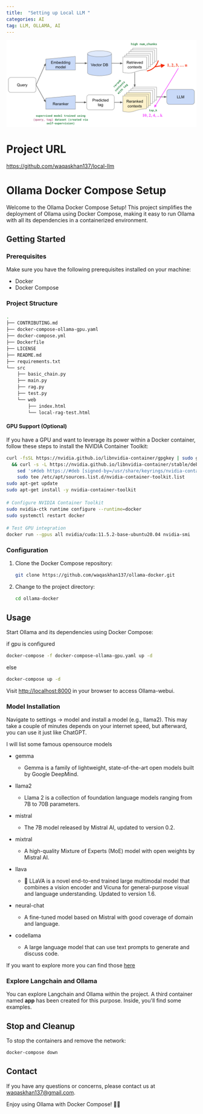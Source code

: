 ```yaml
---
title:  "Setting up Local LLM "
categories: AI
tag: LLM, OLLAMA, AI
---
```


![RAG](/assets/img/local-llm/image.png)

# Project URL 

https://github.com/waqaskhan137/local-llm

# Ollama Docker Compose Setup

Welcome to the Ollama Docker Compose Setup! This project simplifies the deployment of Ollama using Docker Compose, making it easy to run Ollama with all its dependencies in a containerized environment.

## Getting Started

### Prerequisites

Make sure you have the following prerequisites installed on your machine:

- Docker
- Docker Compose

### Project Structure

```bash
.
├── CONTRIBUTING.md
├── docker-compose-ollama-gpu.yaml
├── docker-compose.yml
├── Dockerfile
├── LICENSE
├── README.md
├── requirements.txt
└── src
    ├── basic_chain.py
    ├── main.py
    ├── rag.py
    ├── test.py
    └── web
        ├── index.html
        └── local-rag-test.html
```

#### GPU Support (Optional)

If you have a GPU and want to leverage its power within a Docker container, follow these steps to install the NVIDIA Container Toolkit:

```bash
curl -fsSL https://nvidia.github.io/libnvidia-container/gpgkey | sudo gpg --dearmor -o /usr/share/keyrings/nvidia-container-toolkit-keyring.gpg \
  && curl -s -L https://nvidia.github.io/libnvidia-container/stable/deb/nvidia-container-toolkit.list | \
    sed 's#deb https://#deb [signed-by=/usr/share/keyrings/nvidia-container-toolkit-keyring.gpg] https://#g' | \
    sudo tee /etc/apt/sources.list.d/nvidia-container-toolkit.list
sudo apt-get update
sudo apt-get install -y nvidia-container-toolkit

# Configure NVIDIA Container Toolkit
sudo nvidia-ctk runtime configure --runtime=docker
sudo systemctl restart docker

# Test GPU integration
docker run --gpus all nvidia/cuda:11.5.2-base-ubuntu20.04 nvidia-smi
```

### Configuration

1. Clone the Docker Compose repository:

    ```bash
    git clone https://github.com/waqaskhan137/ollama-docker.git
    ```

2. Change to the project directory:

    ```bash
    cd ollama-docker
    ```

## Usage

Start Ollama and its dependencies using Docker Compose:

if gpu is configured

```bash
docker-compose -f docker-compose-ollama-gpu.yaml up -d
```

else

```bash
docker-compose up -d
```

Visit [http://localhost:8000](http://localhost:8000) in your browser to access Ollama-webui.

### Model Installation

Navigate to settings -> model and install a model (e.g., llama2). This may take a couple of minutes depends on your internet speed, but afterward, you can use it just like ChatGPT.

I will list some famous opensource models

- gemma
  - Gemma is a family of lightweight, state-of-the-art open models built by Google DeepMind.

- llama2
  - Llama 2 is a collection of foundation language models ranging from 7B to 70B parameters.

- mistral
  - The 7B model released by Mistral AI, updated to version 0.2.

- mixtral
  - A high-quality Mixture of Experts (MoE) model with open weights by Mistral AI.

- llava
  - 🌋 LLaVA is a novel end-to-end trained large multimodal model that combines a vision encoder and Vicuna for general-purpose visual and language understanding. Updated to version 1.6.

- neural-chat
  - A fine-tuned model based on Mistral with good coverage of domain and language.

- codellama
  - A large language model that can use text prompts to generate and discuss code.

If you want to explore more you can find those [here](https://ollama.com/library)

### Explore Langchain and Ollama

You can explore Langchain and Ollama within the project. A third container named **app** has been created for this purpose. Inside, you'll find some examples.

## Stop and Cleanup

To stop the containers and remove the network:

```bash
docker-compose down
```

## Contact

If you have any questions or concerns, please contact us at [waqaskhan137@gmail.com](mailto:waqaskhan137@gmail.com).

Enjoy using Ollama with Docker Compose! 🐳🚀
